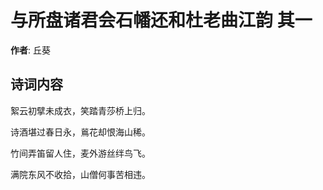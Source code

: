 # 与所盘诸君会石幡还和杜老曲江韵  其一

**作者**: 丘葵

## 诗词内容

絮云初擘未成衣，笑踏青莎桥上归。

诗酒堪过春日永，鶑花却恨海山稀。

竹间弄笛留人住，麦外游丝绊鸟飞。

满院东风不收拾，山僧何事苦相违。

